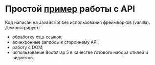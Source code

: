 # Простой [пример](https://weather-api-blc4.vercel.app/) работы с API

Код написан на JavaScript без использования фреймворков (vanilla). Демонстрирует:

* обработку хэш-ссылок;
* асинхронные запросы к стороннему API;
* работу с DOM;
* использование Bootstrap 5 в качестве готового набора стилей и виджетов.

